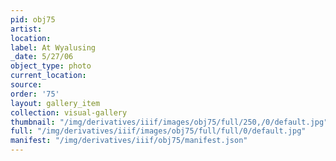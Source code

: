 ```yaml
---
pid: obj75
artist: 
location: 
label: At Wyalusing
_date: 5/27/06
object_type: photo
current_location: 
source: 
order: '75'
layout: gallery_item
collection: visual-gallery
thumbnail: "/img/derivatives/iiif/images/obj75/full/250,/0/default.jpg"
full: "/img/derivatives/iiif/images/obj75/full/full/0/default.jpg"
manifest: "/img/derivatives/iiif/obj75/manifest.json"
---
```

